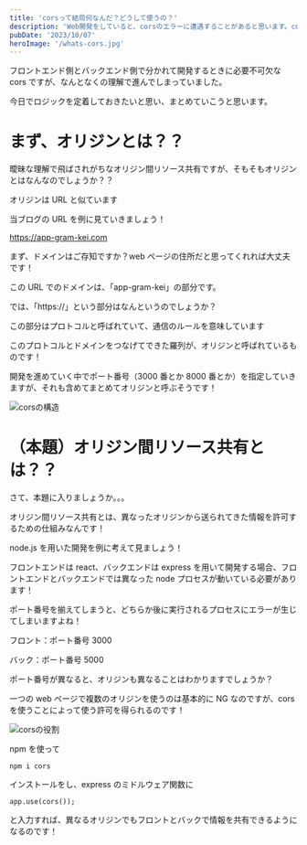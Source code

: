 ```yaml
---
title: 'corsって結局何なんだ？どうして使うの？'
description: 'Web開発をしていると、corsのエラーに遭遇することがあると思います。corsとは何なのか、どうして使うのかを解説します。'
pubDate: '2023/10/07'
heroImage: '/whats-cors.jpg'
---
```


フロントエンド側とバックエンド側で分かれて開発するときに必要不可欠な cors ですが、なんとなくの理解で進んでしまっていました。

今日でロジックを定着しておきたいと思い、まとめていこうと思います。

# まず、オリジンとは？？

曖昧な理解で飛ばされがちなオリジン間リソース共有ですが、そもそもオリジンとはなんなのでしょうか？？

オリジンは URL と似ています

当ブログの URL を例に見ていきましょう！

https://app-gram-kei.com

まず、ドメインはご存知ですか？web ページの住所だと思ってくれれば大丈夫です！

この URL でのドメインは、「app-gram-kei」の部分です。

では、「https://」という部分はなんというのでしょうか？

この部分はプロトコルと呼ばれていて、通信のルールを意味しています

このプロトコルとドメインをつなげてできた羅列が、オリジンと呼ばれているものです！

開発を進めていく中でポート番号（3000 番とか 8000 番とか）を指定していきますが、それも含めてまとめてオリジンと呼ぶそうです！

![corsの構造](/this-is-cors.jpg)

# （本題）オリジン間リソース共有とは？？

さて、本題に入りましょうか。。。

オリジン間リソース共有とは、異なったオリジンから送られてきた情報を許可するための仕組みなんです！

node.js を用いた開発を例に考えて見ましょう！

フロントエンドは react、バックエンドは express を用いて開発する場合、フロントエンドとバックエンドでは異なった node プロセスが動いている必要があります！

ポート番号を揃えてしまうと、どちらか後に実行されるプロセスにエラーが生じてしまいますよね！

フロント：ポート番号 3000

バック：ポート番号 5000

ポート番号が異なると、オリジンも異なることはわかりますでしょうか？

一つの web ページで複数のオリジンを使うのは基本的に NG なのですが、cors を使うことによって使う許可を得られるのです！

![corsの役割](/cors-role.jpg)

npm を使って

```
npm i cors
```

インストールをし、express のミドルウェア関数に

```
app.use(cors());
```

と入力すれば、異なるオリジンでもフロントとバックで情報を共有できるようになるのです！
